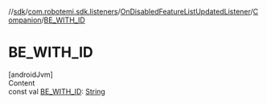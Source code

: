 //[sdk](../../../../index.md)/[com.robotemi.sdk.listeners](../../index.md)/[OnDisabledFeatureListUpdatedListener](../index.md)/[Companion](index.md)/[BE_WITH_ID](-b-e_-w-i-t-h_-i-d.md)



# BE_WITH_ID  
[androidJvm]  
Content  
const val [BE_WITH_ID](-b-e_-w-i-t-h_-i-d.md): [String](https://kotlinlang.org/api/latest/jvm/stdlib/kotlin/-string/index.html)  



